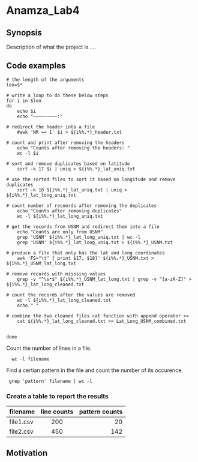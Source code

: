 Anamza_Lab4
=========== 

## Synopsis 
Description of what the project is ....

## Code examples 

```Shell
# the length of the arguments 
len=$*

# write a loop to do these below steps
for i in $len
do
    echo $i
    echo "~~~~~~~~~:"
  
# redirect the header into a file 
    #awk 'NR == 1' $i > ${i%%.*}_header.txt

# count and print after removing the headers
    echo "Counts after removing the headers: " 
    wc -l $i

# sort and remove duplicates based on latitude 
    sort -k 17 $i | uniq > ${i%%.*}_lat_uniq.txt

# use the sorted files to sort it based on longitude and remove duplicates 
    sort -k 18 ${i%%.*}_lat_uniq.txt | uniq > ${i%%.*}_lat_long_uniq.txt

# count number of recoerds after removing the deplicates
    echo "Counts after removing duplicates" 
    wc -l ${i%%.*}_lat_long_uniq.txt

# get the records from USNM and redirect them into a file
    echo "Counts are only from USNM"
    grep 'USNM' ${i%%.*}_lat_long_uniq.txt | wc -l 
    grep 'USNM' ${i%%.*}_lat_long_uniq.txt > ${i%%.*}_USNM.txt 

# produce a file that only has the lat and long coordinates
    awk 'FS="\t" { print $17, $18}' ${i%%.*}_USNM.txt > ${i%%.*}_USNM_lat_long.txt

# remove records with misssing values
    grep -v "^\s*$" ${i%%.*}_USNM_lat_long.txt | grep -v "[a-zA-Z]" > ${i%%.*}_lat_long_cleaned.txt

# count the records after the values are removed
    wc -l ${i%%.*}_lat_long_cleaned.txt
    echo " " 

# combine the two cleaned files cat function with append operator >> 
    cat ${i%%.*}_lat_long_cleaned.txt >> Lat_Long_USNM_combined.txt 
    
     
done
```	
	
Count the number of lines in a file.

      wc -l filename

Find a certian pattern in the file and count the number of its occurence.

     grep 'pattern' filename | wc -l


### Create a table to report the results

|filename|line counts|pattern counts| 
|:-------|:-------:|---------:|
|file1.csv|200|20|
|file2.csv|450|142|


## Motivation
